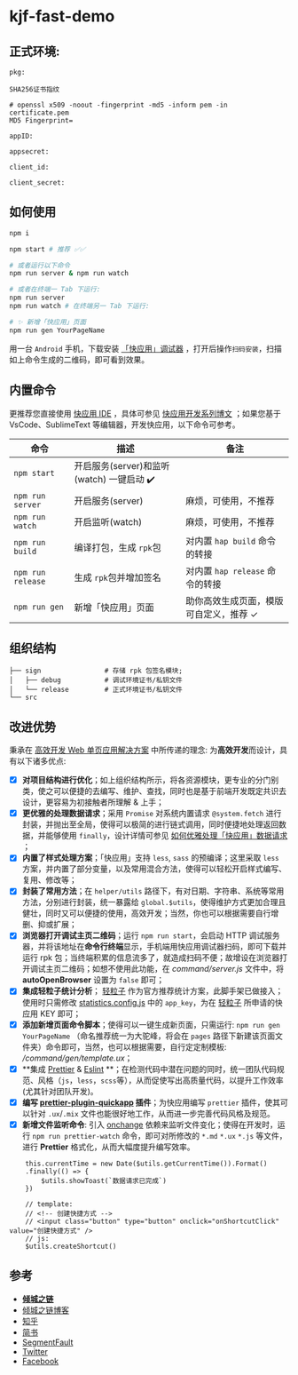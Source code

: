 # kjf-fast-demo

## 正式环境:

```
pkg: 

SHA256证书指纹

# openssl x509 -noout -fingerprint -md5 -inform pem -in certificate.pem
MD5 Fingerprint=

appID: 

appsecret: 

client_id: 

client_secret: 

```

## 如何使用

```bash
npm i

npm start # 推荐 ✅✅

# 或者运行以下命令
npm run server & npm run watch

# 或者在终端一 Tab 下运行: 
npm run server
npm run watch # 在终端另一 Tab 下运行: 

# ✨ 新增「快应用」页面
npm run gen YourPageName
```

用一台 `Android` 手机，下载安装 [「快应用」调试器](https://www.quickapp.cn/docCenter/post/69) ，打开后操作`扫码安装`，扫描如上命令生成的二维码，即可看到效果。

## 内置命令

更推荐您直接使用 [快应用 IDE](https://doc.quickapp.cn/ide/new.html) ，具体可参见 [快应用开发系列博文](https://forum.lovejade.cn/t/quickapp) ；如果您基于 VsCode、SublimeText 等编辑器，开发快应用，以下命令可参考。

|  命令 | 描述  | 备注 |
|---|---|---|
| `npm start`  | 开启服务(server)和监听(watch) 一键启动 ✔️|
| `npm run server`  | 开启服务(server)  | 麻烦，可使用，不推荐 |
| `npm run watch`  | 开启监听(watch)  | 麻烦，可使用，不推荐 |
| `npm run build ` | 编译打包，生成 `rpk`包  | 对内置 `hap build` 命令的转接 |
| `npm run release ` | 生成 `rpk`包并增加签名  | 对内置 `hap release` 命令的转接  |
| `npm run gen `  | 新增「快应用」页面 | 助你高效生成页面，模版可自定义，推荐 ✓|


## 组织结构

```
├── sign                # 存储 rpk 包签名模块;
│   ├── debug           # 调试环境证书/私钥文件
│   └── release         # 正式环境证书/私钥文件
└── src
```

## 改进优势

秉承在 [高效开发 Web 单页应用解决方案](https://nice.lovejade.cn/zh/article/vue-webpack-boilerplate-template.html) 中所传递的理念: 为**高效开发**而设计，具有以下诸多优点: 

- [x] **对项目结构进行优化**；如上组织结构所示，将各资源模块，更专业的分门别类，使之可以便捷的去编写、维护、查找，同时也是基于前端开发既定共识去设计，更容易为初接触者所理解 & 上手；
- [x] **更优雅的处理数据请求**；采用 `Promise` 对系统内置请求 `@system.fetch` 进行封装，并抛出至全局，使得可以极简的进行链式调用，同时便捷地处理返回数据，并能够使用  `finally`，设计详情可参见 [如何优雅处理「快应用」数据请求
](https://quickapp.lovejade.cn/how-to-elegantly-handle-quickapp-request/) ；
- [x] **内置了样式处理方案**；「快应用」支持 `less`, `sass` 的预编译；这里采取 `less` 方案，并内置了部分变量，以及常用混合方法，使得可以轻松开启样式编写、复用、修改等；
- [x] **封装了常用方法**；在 `helper/utils` 路径下，有对日期、字符串、系统等常用方法，分别进行封装，统一暴露给 `global.$utils`，使得维护方式更加合理且健壮，同时又可以便捷的使用，高效开发；当然，你也可以根据需要自行增删、抑或扩展；
- [x] **浏览器打开调试主页二维码**；运行 `npm run start`，会启动 HTTP 调试服务器，并将该地址在**命令行终端**显示，手机端用快应用调试器扫码，即可下载并运行 rpk 包；当终端积累的信息流多了，就造成扫码不便；故增设在浏览器打开调试主页二维码；如想不使用此功能，在 _command/server.js_ 文件中，将 **autoOpenBrowser** 设置为 `false` 即可；
- [x] **集成轻粒子统计分析**； [轻粒子](https://nicelinks.site/post/5bdfa8ba9fa22b1b40974f63) 作为官方推荐统计方案，此脚手架已做接入；使用时只需修改 [statistics.config.js](https://github.com/nicejade/quickapp-boilerplate-template/blob/master/src/assets/js/statistics.config.js) 中的 `app_key`，为在 [轻粒子](http://www.qinglizi.cn/) 所申请的快应用 KEY 即可；
- [x] **添加新增页面命令脚本**；使得可以一键生成新页面，只需运行: `npm run gen YourPageName` （命名推荐统一为大驼峰，将会在 `pages` 路径下新建该页面文件夹）命令即可，当然，也可以根据需要，自行定定制模板: */command/gen/template.ux*；
- [x] **集成 [Prettier](https://prettier.io/) & [Eslint](https://eslint.org/) **；在检测代码中潜在问题的同时，统一团队代码规范、风格（`js`，`less`，`scss`等），从而促使写出高质量代码，以提升工作效率(尤其针对团队开发)。
- [x] **编写 [prettier-plugin-quickapp](https://github.com/nicejade/prettier-plugin-quickapp) 插件**；为快应用编写 `prettier` 插件，使其可以针对 `.ux`/`.mix` 文件也能很好地工作，从而进一步完善代码风格及规范。
- [x] **新增文件监听命令**: 引入 [onchange](https://github.com/Qard/onchange) 依赖来监听文件变化；使得在开发时，运行 `npm run prettier-watch` 命令，即可对所修改的 `*.md` `*.ux` `*.js` 等文件，进行 **Prettier** 格式化，从而大幅度提升编写效率。

```javacript
    this.currentTime = new Date($utils.getCurrentTime()).Format()
    .finally(() => {
        $utils.showToast(`数据请求已完成`)
    })

    // template:
    // <!-- 创建快捷方式 -->
    // <input class="button" type="button" onclick="onShortcutClick" value="创建快捷方式" />
    // js:
    $utils.createShortcut()
```

## 参考

- [**倾城之链**](https://nicelinks.site?from=github)
- [倾城之链博客](https://jeffjade.com/nicelinks)
- [知乎](https://www.zhihu.com/people/yang-qiong-pu/)
- [简书](https://www.jianshu.com/u/9aae3d8f4c3d)
- [SegmentFault](https://segmentfault.com/u/jeffjade)
- [Twitter](https://twitter.com/nicejadeyang)
- [Facebook](https://www.facebook.com/nice.jade.yang)

